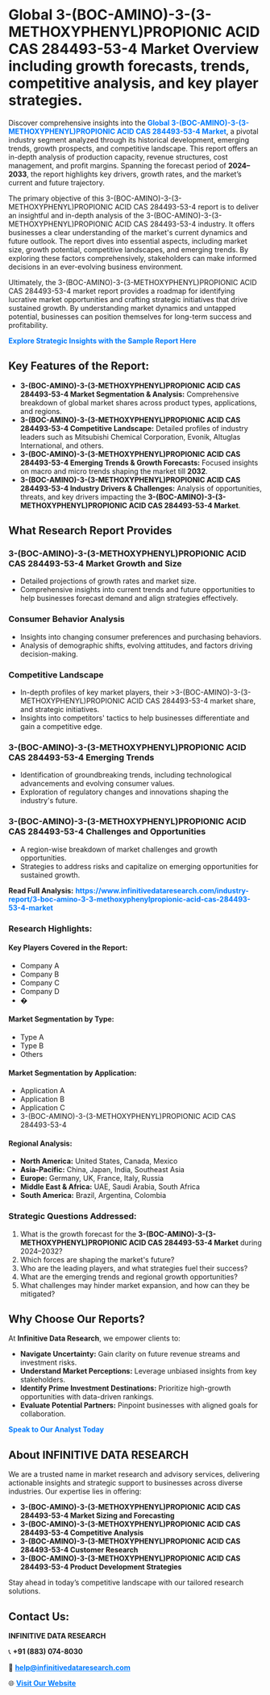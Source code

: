 <h1>Global 3-(BOC-AMINO)-3-(3-METHOXYPHENYL)PROPIONIC ACID CAS 284493-53-4 Market Overview including growth forecasts, trends, competitive analysis, and key player strategies.</h1>
<p>
Discover comprehensive insights into the 
<a href="https://www.infinitivedataresearch.com/industry-report/3-boc-amino-3-3-methoxyphenylpropionic-acid-cas-284493-53-4-market" rel="dofollow" style="color: #007BFF; text-decoration: none;"><strong>Global 3-(BOC-AMINO)-3-(3-METHOXYPHENYL)PROPIONIC ACID CAS 284493-53-4 Market</strong></a>, a pivotal industry segment analyzed through its historical development, emerging trends, growth prospects, and competitive landscape. This report offers an in-depth analysis of production capacity, revenue structures, cost management, and profit margins. Spanning the forecast period of <strong>2024–2033</strong>, the report highlights key drivers, growth rates, and the market’s current and future trajectory.
</p>
<p>
The primary objective of this 3-(BOC-AMINO)-3-(3-METHOXYPHENYL)PROPIONIC ACID CAS 284493-53-4 report is to deliver an insightful and in-depth analysis of the 3-(BOC-AMINO)-3-(3-METHOXYPHENYL)PROPIONIC ACID CAS 284493-53-4 industry. It offers businesses a clear understanding of the market's current dynamics and future outlook. The report dives into essential aspects, including market size, growth potential, competitive landscapes, and emerging trends. By exploring these factors comprehensively, stakeholders can make informed decisions in an ever-evolving business environment.
</p>
<p>
Ultimately, the 3-(BOC-AMINO)-3-(3-METHOXYPHENYL)PROPIONIC ACID CAS 284493-53-4 market report provides a roadmap for identifying lucrative market opportunities and crafting strategic initiatives that drive sustained growth. By understanding market dynamics and untapped potential, businesses can position themselves for long-term success and profitability.
</p>
<p>
<a href="https://www.infinitivedataresearch.com/request-sample/reportId=110819" style="color: #007BFF; text-decoration: none;"><strong>Explore Strategic Insights with the Sample Report Here</strong></a>
</p>

<h2>Key Features of the Report:</h2>
<ul>
<li><strong>3-(BOC-AMINO)-3-(3-METHOXYPHENYL)PROPIONIC ACID CAS 284493-53-4 Market Segmentation & Analysis:</strong> Comprehensive breakdown of global market shares across product types, applications, and regions.</li>
<li><strong>3-(BOC-AMINO)-3-(3-METHOXYPHENYL)PROPIONIC ACID CAS 284493-53-4 Competitive Landscape:</strong> Detailed profiles of industry leaders such as Mitsubishi Chemical Corporation, Evonik, Altuglas International, and others.</li>
<li><strong>3-(BOC-AMINO)-3-(3-METHOXYPHENYL)PROPIONIC ACID CAS 284493-53-4 Emerging Trends & Growth Forecasts:</strong> Focused insights on macro and micro trends shaping the market till <strong>2032</strong>.</li>
<li><strong>3-(BOC-AMINO)-3-(3-METHOXYPHENYL)PROPIONIC ACID CAS 284493-53-4 Industry Drivers & Challenges:</strong> Analysis of opportunities, threats, and key drivers impacting the <strong>3-(BOC-AMINO)-3-(3-METHOXYPHENYL)PROPIONIC ACID CAS 284493-53-4 Market</strong>.</li>
</ul>

<h2>What Research Report Provides</h2>
<h3>3-(BOC-AMINO)-3-(3-METHOXYPHENYL)PROPIONIC ACID CAS 284493-53-4 Market Growth and Size</h3>
<ul>
<li>Detailed projections of growth rates and market size.</li>
<li>Comprehensive insights into current trends and future opportunities to help businesses forecast demand and align strategies effectively.</li>
</ul>

<h3>Consumer Behavior Analysis</h3>
<ul>
<li>Insights into changing consumer preferences and purchasing behaviors.</li>
<li>Analysis of demographic shifts, evolving attitudes, and factors driving decision-making.</li>
</ul>

<h3>Competitive Landscape</h3>
<ul>
<li>In-depth profiles of key market players, their >3-(BOC-AMINO)-3-(3-METHOXYPHENYL)PROPIONIC ACID CAS 284493-53-4 market share, and strategic initiatives.</li>
<li>Insights into competitors' tactics to help businesses differentiate and gain a competitive edge.</li>
</ul>

<h3>3-(BOC-AMINO)-3-(3-METHOXYPHENYL)PROPIONIC ACID CAS 284493-53-4 Emerging Trends</h3>
<ul>
<li>Identification of groundbreaking trends, including technological advancements and evolving consumer values.</li>
<li>Exploration of regulatory changes and innovations shaping the industry's future.</li>
</ul>

<h3>3-(BOC-AMINO)-3-(3-METHOXYPHENYL)PROPIONIC ACID CAS 284493-53-4 Challenges and Opportunities</h3>
<ul>
<li>A region-wise breakdown of market challenges and growth opportunities.</li>
<li>Strategies to address risks and capitalize on emerging opportunities for sustained growth.</li>
</ul>
<p><strong>Read Full Analysis:</strong> <a href="https://www.infinitivedataresearch.com/industry-report/3-boc-amino-3-3-methoxyphenylpropionic-acid-cas-284493-53-4-market" rel="dofollow" style="color: #007BFF; text-decoration: none;"><strong>https://www.infinitivedataresearch.com/industry-report/3-boc-amino-3-3-methoxyphenylpropionic-acid-cas-284493-53-4-market</strong></a></p>
<h3>Research Highlights:</h3>
<h4>Key Players Covered in the Report:</h4>
<ul><li>Company A</li><li>Company B</li><li>Company C</li><li>Company D</li><li>�</li></ul>
<h4>Market Segmentation by Type:</h4>
<ul><li>Type A</li><li>Type B</li><li>Others</li></ul>
<h4>Market Segmentation by Application:</h4>
<ul><li>Application A</li><li>Application B</li><li>Application C</li><li>3-(BOC-AMINO)-3-(3-METHOXYPHENYL)PROPIONIC ACID CAS 284493-53-4</li></ul>

<h4>Regional Analysis:</h4>
<ul>
<li><strong>North America:</strong> United States, Canada, Mexico</li>
<li><strong>Asia-Pacific:</strong> China, Japan, India, Southeast Asia</li>
<li><strong>Europe:</strong> Germany, UK, France, Italy, Russia</li>
<li><strong>Middle East & Africa:</strong> UAE, Saudi Arabia, South Africa</li>
<li><strong>South America:</strong> Brazil, Argentina, Colombia</li>
</ul>

<h3>Strategic Questions Addressed:</h3>
<ol>
<li>What is the growth forecast for the <strong>3-(BOC-AMINO)-3-(3-METHOXYPHENYL)PROPIONIC ACID CAS 284493-53-4 Market</strong> during 2024–2032?</li>
<li>Which forces are shaping the market's future?</li>
<li>Who are the leading players, and what strategies fuel their success?</li>
<li>What are the emerging trends and regional growth opportunities?</li>
<li>What challenges may hinder market expansion, and how can they be mitigated?</li>
</ol>

<h2>Why Choose Our Reports?</h2>
<p>At <strong>Infinitive Data Research</strong>, we empower clients to:</p>
<ul>
<li><strong>Navigate Uncertainty:</strong> Gain clarity on future revenue streams and investment risks.</li>
<li><strong>Understand Market Perceptions:</strong> Leverage unbiased insights from key stakeholders.</li>
<li><strong>Identify Prime Investment Destinations:</strong> Prioritize high-growth opportunities with data-driven rankings.</li>
<li><strong>Evaluate Potential Partners:</strong> Pinpoint businesses with aligned goals for collaboration.</li>
</ul>
<p><a href="https://www.infinitivedataresearch.com/industry-report/3-boc-amino-3-3-methoxyphenylpropionic-acid-cas-284493-53-4-market" rel="dofollow" style="color: #007BFF; text-decoration: none;"><strong>Speak to Our Analyst Today</strong></a></p>

<h2>About INFINITIVE DATA RESEARCH</h2>
<p>We are a trusted name in market research and advisory services, delivering actionable insights and strategic support to businesses across diverse industries. Our expertise lies in offering:</p>
<ul>
<li><strong>3-(BOC-AMINO)-3-(3-METHOXYPHENYL)PROPIONIC ACID CAS 284493-53-4 Market Sizing and Forecasting</strong></li>
<li><strong>3-(BOC-AMINO)-3-(3-METHOXYPHENYL)PROPIONIC ACID CAS 284493-53-4 Competitive Analysis</strong></li>
<li><strong>3-(BOC-AMINO)-3-(3-METHOXYPHENYL)PROPIONIC ACID CAS 284493-53-4 Customer Research</strong></li>
<li><strong>3-(BOC-AMINO)-3-(3-METHOXYPHENYL)PROPIONIC ACID CAS 284493-53-4 Product Development Strategies</strong></li>
</ul>
<p>Stay ahead in today’s competitive landscape with our tailored research solutions.</p>

<h2>Contact Us:</h2>
<p><strong>INFINITIVE DATA RESEARCH</strong></p>
<p>📞 <strong>+91 (883) 074-8030</strong></p>
<p>📧 <strong><a href="mailto:help@infinitivedataresearch.com" style="color: #007BFF;">help@infinitivedataresearch.com</a></strong></p>
<p>🌐 <strong><a href="https://www.infinitivedataresearch.com" rel="dofollow" style="color: #007BFF;">Visit Our Website</a></strong></p>